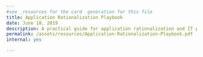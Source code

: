 ```yaml
---
#see _resources for the card  generation for this file
title: Application Rationalization Playbook
date: June 18, 2019
description: A practical guide for application rationalization and IT portfolio management under Cloud Smart. It is intended to help Portfolio Managers think through their agency’s approach to IT modernization.
permalink: /assets/resources/Application-Rationalization-Playbook.pdf
internal: yes

---
```

